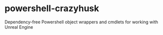 # powershell-crazyhusk
Dependency-free Powershell object wrappers and cmdlets for working with Unreal Engine
